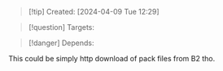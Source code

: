 
>[!tip] Created: [2024-04-09 Tue 12:29]

>[!question] Targets: 

>[!danger] Depends: 

This could be simply http download of pack files from B2 tho.